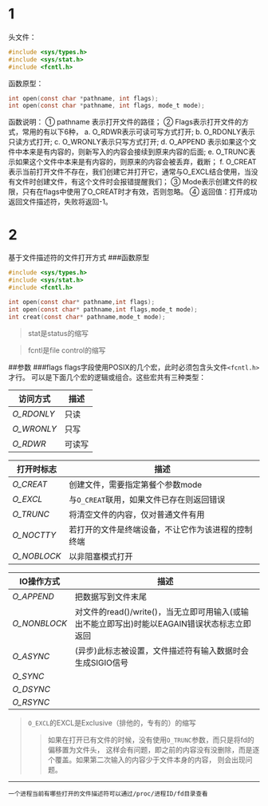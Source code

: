 # 1
头文件：
```c
#include <sys/types.h>
#include <sys/stat.h>
#include <fcntl.h>
```
函数原型：
```c
int open(const char *pathname, int flags);
int open(const char *pathname, int flags, mode_t mode);
```
函数说明：
① pathname 表示打开文件的路径；
② Flags表示打开文件的方式，常用的有以下6种，
a. O_RDWR表示可读可写方式打开;
b. O_RDONLY表示只读方式打开;
c. O_WRONLY表示只写方式打开;
d. O_APPEND 表示如果这个文件中本来是有内容的，则新写入的内容会接续到原来内容的后面;
e. O_TRUNC表示如果这个文件中本来是有内容的，则原来的内容会被丢弃，截断；
f. O_CREAT表示当前打开文件不存在，我们创建它并打开它，通常与O_EXCL结合使用，当没有文件时创建文件，有这个文件时会报错提醒我们；
③ Mode表示创建文件的权限，只有在flags中使用了O_CREAT时才有效，否则忽略。
④ 返回值：打开成功返回文件描述符，失败将返回-1。
# 2
基于文件描述符的文件打开方式
###函数原型
```c
#include <sys/types.h>
#include <sys/stat.h>
#include <fcntl.h>

int open(const char* pathname,int flags);
int open(const char* pathname,int flags,mode_t mode);
int creat(const char* pathname,mode_t mode);
```
>stat是status的缩写

>fcntl是file control的缩写

##参数
###flags
flags字段使用POSIX的几个宏，此时必须包含头文件`<fcntl.h>`才行。
可以是下面几个宏的逻辑或组合。这些宏共有三种类型：

|访问方式|描述
|---|---
|*O_RDONLY*|只读
|*O_WRONLY*|只写
|*O_RDWR*|可读写

|打开时标志|描述
|---|---
|*O_CREAT*|创建文件，需要指定第餐个参数mode
|*O_EXCL*|与`O_CREAT`联用，如果文件已存在则返回错误
|*O_TRUNC*|将清空文件的内容，仅对普通文件有用
|*O_NOCTTY*|若打开的文件是终端设备，不让它作为该进程的控制终端
|*O_NOBLOCK*|以非阻塞模式打开

|IO操作方式|描述
|---|---
|*O_APPEND*|把数据写到文件末尾
|*O_NONBLOCK*|对文件的read()/write()，当无立即可用输入(或输出不能立即写出)时能以EAGAIN错误状态标志立即返回 
|*O_ASYNC*|(异步)此标志被设置，文件描述符有输入数据时会生成SIGIO信号
|*O_SYNC*|
|*O_DSYNC*|
|*O_RSYNC*|

>`O_EXCL`的EXCL是Exclusive（排他的，专有的）的缩写
>>如果在打开已有文件的时候，没有使用`O_TRUNC`参数，而只是将fd的偏移置为文件头，
这样会有问题，即之前的内容没有没删除，而是逐个覆盖。如果第二次输入的内容少于文件本身的内容，
则会出现问题。

-----------

    一个进程当前有哪些打开的文件描述符可以通过/proc/进程ID/fd目录查看
